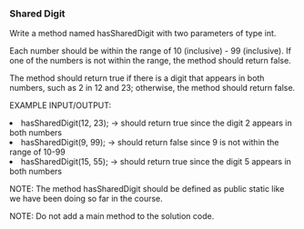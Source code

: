 <h3>Shared Digit</h3>
Write a method named hasSharedDigit with two parameters of type int.

Each number should be within the range of 10 (inclusive) - 99 (inclusive). If one of the numbers is not within the range, the method should return false.

The method should return true if there is a digit that appears in both numbers, such as 2 in 12 and 23; otherwise, the method should return false.



EXAMPLE INPUT/OUTPUT:

<li>hasSharedDigit(12, 23); → should return true since the digit 2 appears in both numbers</li>

<li>hasSharedDigit(9, 99); → should return false since 9 is not within the range of 10-99</li>

<li>hasSharedDigit(15, 55); → should return true since the digit 5 appears in both numbers</li>



NOTE: The method hasSharedDigit should be defined as public static like we have been doing so far in the course.

NOTE: Do not add a main method to the solution code.
